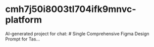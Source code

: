 # cmh7j50i8003tl704ifk9mnvc-platform
AI-generated project for chat: # Single Comprehensive Figma Design Prompt for Tas...
